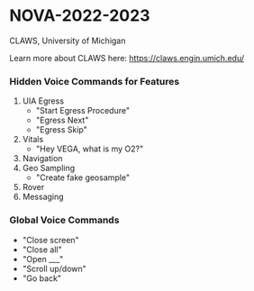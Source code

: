 # NOVA-2022-2023

CLAWS, University of Michigan

Learn more about CLAWS here: https://claws.engin.umich.edu/



### Hidden Voice Commands for Features

1. UIA Egress 
    - "Start Egress Procedure"
    - "Egress Next"
    - "Egress Skip"
2. Vitals
    - "Hey VEGA, what is my O2?"
3. Navigation
4. Geo Sampling
    - "Create fake geosample"
5. Rover
6. Messaging

### Global Voice Commands
- "Close screen"
- "Close all"
- "Open ___"
- "Scroll up/down"
- "Go back"
